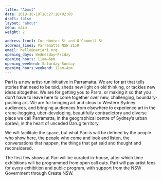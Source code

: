 ```yaml
---
title: "About"
date: 2019-10-10T18:27:28+02:00
draft: false
layout: "about"
menu: main
weight: 2

address_line1: Cnr Hunter St and O'Connell St
address_line2: Parramatta NSW 2150
email: hello@pariari.org
opening_days: Wednesday–Friday
opening_hours: 11am–6pm
opening_weekend: Saturday–Sunday
opening_hours_weekend: 12pm–4pm
---
```


Pari is a new artist-run initiative in Parramatta. We are for art that tells stories that need to be told, sheds new light on old thinking, or tackles new ideas altogether. We are for getting you to Parra, or making it so that you don’t have to leave here to come together over new, challenging, boundary-pushing art. We are for bringing art and ideas to Western Sydney audiences, and bringing audiences from elsewhere to experience art in the crane-hogging, uber-developing, beautifully contradictory and diverse place we call Parramatta, in the geographical centre of Sydney’s urban sprawl, in the heart of unceded Darug territory.

We will facilitate the space, but what Pari is will be defined by the people who show here, the people who come and look and listen, the conversations that happen, the things that get said and thought and reconsidered.

The first few shows at Pari will be curated in-house, after which time exhibitions will be programmed from open call outs. Pari will pay artist fees for every exhibition and public program, with support from the NSW Government through Create NSW.
